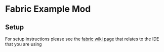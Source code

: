 # Fabric Example Mod

## Setup

For setup instructions please see the [fabric wiki page](https://fabricmc.net/wiki/tutorial:setup) that relates to the IDE that you are using

